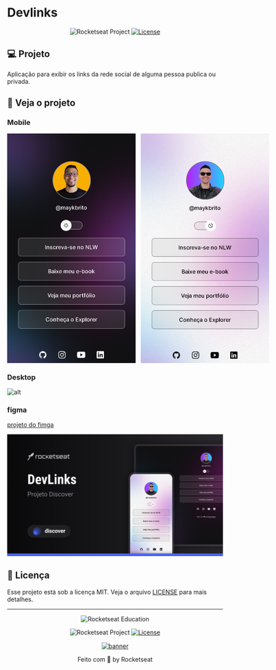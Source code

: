 # Devlinks

<p align="center">
  <img src="https://img.shields.io/static/v1?label=Alyson R Martins&message=Education&color=8257e5&labelColor=202024" alt="Rocketseat Project" />
  <a href="LICENSE"><img  src="https://img.shields.io/static/v1?label=License&message=MIT&color=8257e5&labelColor=202024" alt="License"></a>
</p>

## 💻 Projeto

Aplicação para exibir os links da rede social de alguma pessoa publica ou privada.

## 🤳 Veja o projeto

### Mobile

<p style="display: flex; gap: 12px;">
  <img alt="modo dark do projeto" src="./githubassets/theme_dark.png" width="300px" />
  <img alt="modo light do projeto" src="./githubassets/theme_light.png" width="300px" > 
</p>

### Desktop

![alt](https://)

### figma

[projeto do fimga](https://www.figma.com/community/file/1187422022288947321/devlinks-projeto-discover)

![imagem mostrando uma prévia do projeto](./githubassets/cover.png)

## 📝 Licença

Esse projeto está sob a licença MIT. Veja o arquivo [LICENSE](LICENSE) para mais detalhes.

---

<!--START_SECTION:footer-->

<p align="center">
  <img alt="Rocketseat Education" src="https://avatars.githubusercontent.com/u/69590972?s=200&v=4" width="100px" />
</p>

<p align="center">
  <img src="https://img.shields.io/static/v1?label=Rocketseat&message=Education&color=8257e5&labelColor=202024" alt="Rocketseat Project" />
  <a href="LICENSE"><img  src="https://img.shields.io/static/v1?label=License&message=MIT&color=8257e5&labelColor=202024" alt="License"></a>
</p>

<p align="center">
  <a href="https://discord.gg/rocketseat" target="_blank">
    <img align="center" src="https://storage.googleapis.com/golden-wind/comunidade/rodape.svg" alt="banner"/>
  </a>
</p>

<!--END_SECTION:footer-->

<p align="center">
  Feito com 💜 by Rocketseat
</p>
